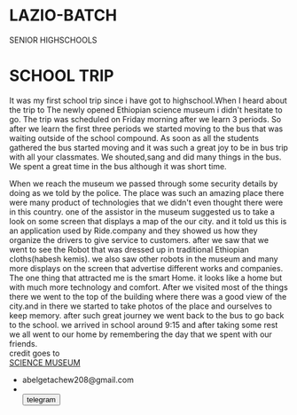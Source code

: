 # LAZIO-BATCH
SENIOR HIGHSCHOOLS

<!doctype html>
<html lang="en">
<head><title>Science museum</title>
<meta charset="utf-8" />

<h1>SCHOOL TRIP</h1>

<link rel="stylesheet" href="style.css">
</head>
	 
<p> It was my first school trip since i have got to highschool.When I heard about the trip to The newly opened Ethiopian science museum i didn't hesitate to go. The trip was scheduled on Friday morning after we learn 3 periods. So after we learn the first three periods we started moving to the bus that was waiting outside of the school compound. As soon as all the students gathered the bus started moving and it was such a great joy to be in bus trip with all your classmates. We shouted,sang and did many things in the bus. We spent a great time in the bus although it was short time.</p> When we reach the museum we passed through some security details by doing as we told by the police. The place was such an amazing place there were many product of technologies that we didn't even thought there were in this country. one of the assistor in the museum suggested us to take a look on some screen that displays a map of the our city. and it told us this is an application used by Ride.company and they showed us how they organize the drivers to give service to customers. after we saw that we went to see the Robot that was dressed up in traditional Ethiopian cloths(habesh kemis). we also saw other robots in the museum and many more displays on the screen that advertise different works and companies. The one thing that attracted me is the smart Home. it looks like a home but with much more technology and comfort. After we visited most of the things there we went to the top of the building where there was a good view of the city.and in there we started to take photos of the place and ourselves to keep memory. after such great journey we went back to the bus to go back to the school. we arrived in school around 9:15 and after taking some rest we all went to our home by remembering the day that we spent with our friends.
 <br>
 credit goes to <br>
 <a href="https://www.google.com/url?sa=t&source=web&cd=&ved=2ahUKEwj5sdi2wZb7AhUcRvEDHZMMByMQFnoECEcQAQ&url=https%3A%2F%2Fwww.thereporterethiopia.com%2F27126%2F&usg=AOvVaw19rklh37zWUEMe87_DQIh_"> SCIENCE MUSEUM</a>
 
 <footer><ul>
 <li> abelgetachew208@gmail.com</li>
 
<li></b></i> <br><b><a href="https://@bellabest.t.me/" ><button class="btn btn- primary btn-lg" onclick="alert('continue')">telegram</button></a></b></li></footer></ul></html>
